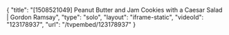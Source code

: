 {
    "title": "[1508521049] Peanut Butter and Jam Cookies with a Caesar Salad | Gordon Ramsay",
    "type": "solo",
    "layout": "iframe-static",
    "videoId": "123178937",
    "url": "\/tvpembed\/123178937"
}